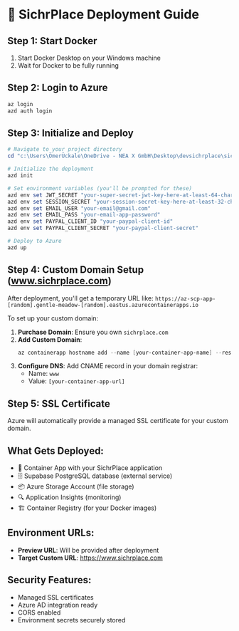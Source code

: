 # 🚀 SichrPlace Deployment Guide

## Step 1: Start Docker
1. Start Docker Desktop on your Windows machine
2. Wait for Docker to be fully running

## Step 2: Login to Azure
```powershell
az login
azd auth login
```

## Step 3: Initialize and Deploy
```powershell
# Navigate to your project directory
cd "c:\Users\ÖmerÜckale\OneDrive - NEA X GmbH\Desktop\devsichrplace\sichrplace-main\sichrplace-main"

# Initialize the deployment
azd init

# Set environment variables (you'll be prompted for these)
azd env set JWT_SECRET "your-super-secret-jwt-key-here-at-least-64-characters-long"
azd env set SESSION_SECRET "your-session-secret-key-here-at-least-32-characters"
azd env set EMAIL_USER "your-email@gmail.com"
azd env set EMAIL_PASS "your-email-app-password"
azd env set PAYPAL_CLIENT_ID "your-paypal-client-id"
azd env set PAYPAL_CLIENT_SECRET "your-paypal-client-secret"

# Deploy to Azure
azd up
```

## Step 4: Custom Domain Setup (www.sichrplace.com)

After deployment, you'll get a temporary URL like: `https://az-scp-app-[random].gentle-meadow-[random].eastus.azurecontainerapps.io`

To set up your custom domain:

1. **Purchase Domain**: Ensure you own `sichrplace.com`
2. **Add Custom Domain**: 
   ```powershell
   az containerapp hostname add --name [your-container-app-name] --resource-group [your-resource-group] --hostname www.sichrplace.com
   ```
3. **Configure DNS**: Add CNAME record in your domain registrar:
   - Name: `www`
   - Value: `[your-container-app-url]`

## Step 5: SSL Certificate
Azure will automatically provide a managed SSL certificate for your custom domain.

## What Gets Deployed:
- 🐳 Container App with your SichrPlace application
- 🗄️ Supabase PostgreSQL database (external service)
- 📦 Azure Storage Account (file storage)
- 🔍 Application Insights (monitoring)
- 🏗️ Container Registry (for your Docker images)

## Environment URLs:
- **Preview URL**: Will be provided after deployment
- **Target Custom URL**: https://www.sichrplace.com

## Security Features:
- Managed SSL certificates
- Azure AD integration ready
- CORS enabled
- Environment secrets securely stored
